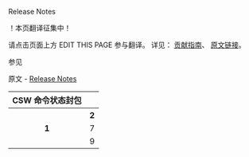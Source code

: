  Release Notes

 ！本页翻译征集中！

请点击页面上方 EDIT THIS PAGE 参与翻译。
详见：
[贡献指南]( https://github.com/whaleal/MongoDB-Manual-zh/blob/master/CONTRIBUTING.md )、
[原文链接](  https://docs.mongodb.com/manual/release-notes/  )。

 参见

原文 - [Release Notes]( https://docs.mongodb.com/manual/release-notes/ )



<table>
    <tr> <!-- 第一行数据 -->
        <th colspan="1">CSW 命令状态封包 </th> <!-- 表头，用于居中显示；合并 9 行为 CBW 数据封包 -->
    </tr>
    <tr> <!-- 第二行数据 -->
        <th rowspan="4"> 1 </th> <!-- 表头，用于居中显示；合并 2 行为 字节 -->
        <th colspan="9"> 2 </th>  <!-- 表头，用于居中显示；合并 8 列 -->
    </tr>
    <tr> <!-- 第三行数据 -->
    <td> 7 </td>
    </tr>
    <tr> <!-- 第4行数据 -->
    <td> 9 </td>
    </tr>
</table>